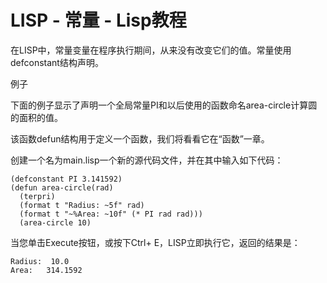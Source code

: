 # LISP - 常量 - Lisp教程

在LISP中，常量变量在程序执行期间，从来没有改变它们的值。常量使用defconstant结构声明。

例子

下面的例子显示了声明一个全局常量PI和以后使用的函数命名area-circle计算圆的面积的值。

该函数defun结构用于定义一个函数，我们将看看它在“函数”一章。

创建一个名为main.lisp一个新的源代码文件，并在其中输入如下代码：

```
(defconstant PI 3.141592)
(defun area-circle(rad)
  (terpri)
  (format t "Radius: ~5f" rad)
  (format t "~%Area: ~10f" (* PI rad rad)))
  (area-circle 10)
```

当您单击Execute按钮，或按下Ctrl+ E，LISP立即执行它，返回的结果是：

```
Radius:  10.0
Area:   314.1592
```

 